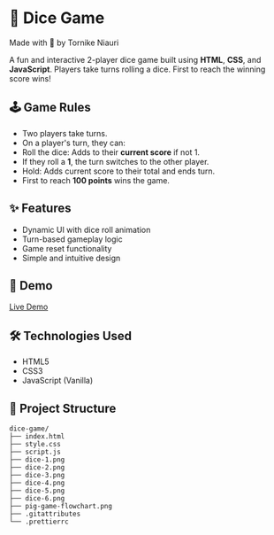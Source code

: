 # 🎲 Dice Game

Made with 💙 by Tornike Niauri

A fun and interactive 2-player dice game built using **HTML**, **CSS**, and **JavaScript**. Players take turns rolling a dice. First to reach the winning score wins!

## 🕹️ Game Rules

- Two players take turns.
- On a player's turn, they can:
- Roll the dice: Adds to their **current score** if not 1.
- If they roll a **1**, the turn switches to the other player.
- Hold: Adds current score to their total and ends turn.
- First to reach **100 points** wins the game.

## ✨ Features

- Dynamic UI with dice roll animation
- Turn-based gameplay logic
- Game reset functionality
- Simple and intuitive design

## 🚀 Demo

[Live Demo](https://pig-game-project-pied.vercel.app/) <!-- Optional, add if deployed -->

## 🛠️ Technologies Used

- HTML5
- CSS3
- JavaScript (Vanilla)

## 📁 Project Structure

```plaintext
dice-game/
├── index.html
├── style.css
├── script.js
├── dice-1.png
├── dice-2.png
├── dice-3.png
├── dice-4.png
├── dice-5.png
├── dice-6.png
├── pig-game-flowchart.png
├── .gitattributes
└── .prettierrc
